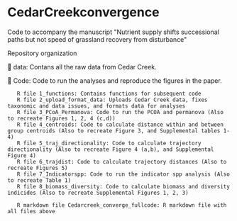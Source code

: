 # CedarCreekconvergence
Code to accompany the manuscript "Nutrient supply shifts successional paths but not speed of grassland recovery from disturbance"

Repository organization

📁 data: Contans all the raw data from Cedar Creek. 
       

📁 Code: Code to run the analyses and reproduce the figures in the paper. 

       R file 1_functions: Contains functions for subsequent code
       R file 2_upload_format_data: Uploads Cedar Creek data, fixes taxonomic and data issues, and formats data for analyses
       R file 3_PCoA_Permanova: Code to run the PCOA and permanova (Also to recreate Figures 1, 2, 4 (c,d)) 
       R file 4_centroids: Code to calculate distance within and between group centroids (Also to recreate Figure 3, and Supplemental tables 1-4) 
       R file 5_traj_directionality: Code to calculate trajectory directionality (Also to recreate Figure 4 (a,b), and Supplemental Figure 4)  
       R file 6_trajdist: Code to calculate trajectory distances (Also to recreate Figures 5) 
       R file 7_Indicatorspp: Code to run the indicator spp analysis (Also to recreate Table 1) 
       R file 8_biomass_diversity: Code to calculate biomass and diversity indicides (Also to recreate Supplemental Figures 1, 2, 3) 
       
       R markdown file Cedarcreek_converge_fullcode: R markdown file with all files above
